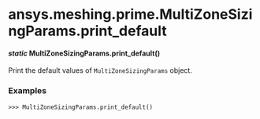 # ansys.meshing.prime.MultiZoneSizingParams.print_default



#### *static* MultiZoneSizingParams.print_default()

Print the default values of `MultiZoneSizingParams` object.

### Examples

```pycon
>>> MultiZoneSizingParams.print_default()
```

<!-- !! processed by numpydoc !! -->
